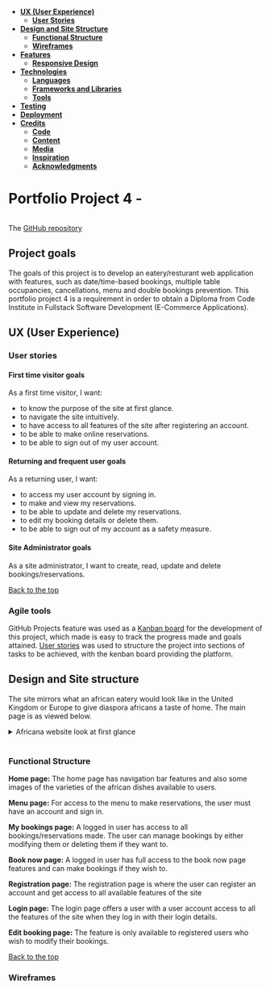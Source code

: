 - [**UX (User Experience)**](#ux-user-experience)
  - [**User Stories**](#user-stories)
- [**Design and Site Structure**](#design-structure)
  - [**Functional Structure**](#functional-structure)
  - [**Wireframes**](#wireframes)
- [**Features**](#features)
  - [**Responsive Design**](#responsive-design)
- [**Technologies**](#technologies)
  - [**Languages**](#languages)
  - [**Frameworks and Libraries**](#frameworks)
  - [**Tools**](#tools)
- [**Testing**](#testing)
- [**Deployment**](#deployment)
- [**Credits**](#credits)
  - [**Code**](#code)
  - [**Content**](#content)
  - [**Media**](#media)
  - [**Inspiration**](#inspiration)
  - [**Acknowledgments**](#acknowledgments)


  
# Portfolio Project 4 -  
![]()

<!-- The deployed [GOBARBER](https://gobarbershop.herokuapp.com/) app.-->

The [GitHub repository](https://github.com/osaroo3/django_restaurant_ci_project4) 



## Project goals
The goals of this project is to develop an eatery/resturant web application with features, such as date/time-based bookings,
multiple table occupancies, cancellations, menu and double bookings prevention. This portfolio project 4 is a requirement in order to obtain a Diploma from Code Institute in Fullstack Software Development (E-Commerce Applications).


## UX (User Experience)

### User stories

#### First time visitor goals

As a first time visitor, I want:
* to know the purpose of the site at first glance.
* to navigate the site intuitively.
* to have access to all features of the site after registering an account.
* to be able to make online reservations.
* to be able to sign out of my user account.
       
        
#### Returning and frequent user goals

As a returning user, I want:
* to access my user account by signing in.
* to make and view my reservations.
* to be able to update and delete my reservations. 
* to edit my booking details or delete them.
* to be able to sign out of my account as a safety measure.


#### Site Administrator goals
As a site administrator, I want to create, read, update and delete bookings/reservations.    

[Back to the top](#table-of-contents)


### Agile tools

GitHub Projects feature was used as a [Kanban board](https://github.com/users/osaroo3/projects/2) for the development of this project, which made is easy to track the progress made and goals attained.
[User stories](https://github.com/osaroo3/django_restaurant_ci_project4/issues) was used to structure the project into sections of tasks to be achieved, with the kenban board providing the platform. 


## Design and Site structure

The site mirrors what an african eatery would look like in the United Kingdom or Europe to give diaspora africans a taste of home.
The main page is as viewed below.

<details>
<summary>Africana website look at first glance</summary>

![Home page]()

</details>
<br />

### Functional Structure

**Home page:** The home page has navigation bar features and also some images of the varieties of the african dishes available to users.

**Menu page:** For access to the menu to make reservations, the user must have an account and sign in.

**My bookings page:** A logged in user has access to all bookings/reservations made. The user can manage bookings by either modifying them or deleting them if they want to.

**Book now page:** A logged in user has full access to the book now page features and can make bookings if they wish to.

**Registration page:** The registration page is where the user can register an account and get access to all available features of the site

**Login page:** The login page offers a user with a user account access to all the features of the site when they log in with their login details.

**Edit booking page:** The feature is only available to registered users who wish to modify their bookings.

[Back to the top](#table-of-contents)


### Wireframes
<!-- 
The wireframes were slightly modified during the actual creation of the project, e.g. with pages installed removed form for user convenience and better UX.
The wireframes can be seen below:

**For Mobile view and small screens**

<details>
<summary>Home page</summary>

![Home page](static/assets/wireframes/home-mobile.png)

</details>

<details>
<summary>Sign up page</summary>

![Sign up page](static/assets/wireframes/register-mobile.png)

</details>

<details>
<summary>Services page</summary>

![Services page](static/assets/wireframes/services-mobile.png)

</details>


<details>
<summary>Bookings page</summary>

![Bookings page](static/assets/wireframes/bookings-mobile.png)

</details>

<br />

**For Desktop view**
<details>
<summary>Home page</summary>

![Home page](static/assets/wireframes/home-desktop.png)

</details>

<details>
<summary>Sign up page</summary>

![Sign up page](static/assets/wireframes/register-desktop.png)

</details>

<details>
<summary>Services page</summary>

![Services page](static/assets/wireframes/services-desktop.png)

</details>

<details>
<summary>Bookings page</summary>

![Bookings page](static/assets/wireframes/bookings-desktop.png)

</details>
<br />

[Back to the top](#table-of-contents)



## Features

### Navbar

The navigation bar is present on all pages of the site. The navigation bar changes depending on whether the user is a guest or an authorized visitor.
Also, the navigation bar is an adaptive element, and on mobile screens it collapses into a hamburger icon.

Navigation bar for an unauthorized user.

![Main navigation](static/assets/features/navbar.png)

Navigation bar for an authorized user, menu items My Bookings and Logout are available.
![Authenticated user's Navigation](static/assets/features/logged-navbar.png)

### Home page

On the Home page a user can create an account or Login from the menu or using links provided under the logo. 
![Home page](static/assets/features/home.png)

### Sign up page

To create an account user should fill in form provided on Sign up page.
![Sign up page](static/assets/features/signup.png)


### Login page

To login the user should enter credential data that was used during sign up process.

![Sign in page](static/assets/features/login.png)


## Services page

The Services page provides information about all available barbershop services. User also can book necessary service straight from the Services page by clicking on the services price.
![Sign up page](static/assets/features/services.png)


## Book Now page

The Book Now button has a hover effect to provide user feedback:
![Book Now button](static/assets/features/booknow-btn.png)

Users must be logged in to make a booking. To book a service, the user must fill in the required fields in the form: name, phone, services, date, time and an optional email field.

#### Book Now page for the logged user

<img src="static/assets/features/booknow-logged.png" width="670" />

If the user is not authenticated then the user will be shown a message that the user has to sign up or login.
![Book Now page message](static/assets/features/booknow-msg.png)


## Booking page

The Booking page is available only to authorized users. The booking page displays the following data: order ID, date, time, service name and cost of the booked service.

![Booking page](static/assets/features/bookings.png)

If the user has not yet booked any services, then the user will be shown a message that the user has no bookings at the moment and there is an opportunity  to make a booking.

![Booking page message](static/assets/features/bookings-msg.png)


## Change booking page

Each booking can be changed or deleted. The user must be authenticated in order to access the change his bookings.
The change booking page can be accessed for a specific booking. The page Change booking contains an auto-filled booking form. The user can change the fields at his discretion.


<img src="static/assets/features/change-booking.png" height="500" />

## Delete page

The User must be authenticated to delete the booking. The Delete booking page provides two buttons: 'Yes, delete booking' and 'Back to my bookings' if the user changes his mind. 
Deletion will delete the only specific booking for the user.

![Delete booking page](static/assets/features/delete.png)


## Logout page

An authenticated user can logout from account by clicking the Logout button, after which the user will be redirected to the Logout page where the user needs to confirm to logout from account to prevent occasionally log out of user account.

![Logout page](static/assets/features/logout.png)


### Responsive design
The site has been designed to be responsive and adapted for desktop and mobile use.
The project has been tested using a multi-device emulator with different screen sizes in the Google Chrome Developer Dashboard.


## Future features

- page with information about working hours and contacts
- blog page about news and trends
- booking confirmation by email

[Back to the top](#table-of-contents)


## Technologies Used

### Languages
  - Python
  - JavaScript
  - HTML5
  - CSS3

### Frameworks, Libraries, Programs

  - [Django](https://www.djangoproject.com/): python framework used to create all the backend 


### Database:
  - [PostgreSQL](https://www.postgresql.org/): the database used to store all the data.


### Programs & Tools

- [Google Fonts:](https://fonts.google.com/) Was used to to incorporate font styles.  
- [Font Awesome](https://fontawesome.com/): was used to create the icons used on the website.
- [Bootstrap](https://getbootstrap.com/) Was used to create the front-end design.
- [Gitpod:](https://Gitpod.io/) Gitpod was used as IDE to commit and push the project to GitHub.
- [GitHub:](https://github.com/) Was used as a version control system to manage the code
- [Figma:](https://www.figma.com/) Was used to create wireframes
- [TinyPNG:](https://www.figma.com/) Was used to reduce the size and weight of images and optimizing interaction with the site 
- [Am I Responsive](http://ami.responsivedesign.is/) to generate an image showcasing the website's responsiveness to different screen sizes 
- [Pip3](https://pypi.org/project/pip/): is the package manager to install Python modules and libraries.
- [Gunicorn](https://docs.djangoproject.com/en/4.1/howto/deployment/wsgi/gunicorn/): "Green Unicorn" is a Python Web Server Gateway to translate HTTP Requests for Python to understand.
- [Spycopg2](https://pypi.org/project/psycopg2/): PostgreSQL database adapter so I can manage the Database in Python. 
- [Cloudinary](https://cloudinary.com/): the image hosting service used to upload images and other media.
- [Heroku](https://dashboard.heroku.com/): the hosting service used to host the website.
- [VSCode](https://code.visualstudio.com/): the IDE used to develop the website.
- [Chrome Developer Tools](https://developer.chrome.com/docs/devtools/open/): was used to debug the website.
- [W3C Validator](https://validator.w3.org/): was used to validate HTML5 code for the website.
- [W3C CSS validator](https://jigsaw.w3.org/css-validator/): was used to validate CSS code for the website.
- [Github Projects and Kanban board](https://github.com/users/LarisaLG/projects/17/views/1) was used to track the progress of the project in general and of every application in the project.
- [Free grammar checker](https://www.zoho.com/writer/free-grammar-checker.html)


## Testing

### Bugs

#### Fixed Bugs

|  Bug  |Bug image  |  Solution  |Status   |
|--|--|--|--|
|  
Menu on mobile devices is positioned incorrectly |![](static/assets/bugs/menu-position.png)  | fixed CSS style   | fixed |
|Booking form does not appear on the booking page  | ![](static/assets/bugs/booking-form.png) | fixed by passing form object to the booknow.html template , placing form tags in in the proper template booknow.html | fixed |
| In the Gitpod Environment the site works with full CSS style,  but on Heroku the site  and the admin page (/admin) comes up without CSS styling  | - | Set DEBUG variable to False and remove the DISABLE_COLLECTSTATIC variable | fixed |
| Function get_min_date isn't defined  | ![](static/assets/bugs/minvalue-validator.png)| fixed by removing function from views.py file and placing function in the forms.py so the form can access that function | fixed  |
| When an invalid phone number is entered on the Booknow page, the form clears the fields and returns to its original state with no messages to the user. The Change Booking page also returns the form to its original state with pre-filled fields | - | Added regex validation for numeric input and displaying a message to the user | fixed  |
| Pricing elements on the Services page are not displayed correctly on mobile devices |![](static/assets/bugs/services-btns-bug.png)  | added media queries rules for small screen devices  | fixed  |


#### Unresolved Bugs
No known bugs remaining


[Back to the top](#table-of-contents)



### Manual Testing

#### Device Testing

The Project was tested using a multi-device emulator with different display sizes in the Google Chrome Developer Dashboard.
The following devices have been tested:

- Nest HubMax (Desktop)
- iPad Pro (Tablet)
- iPad Air (Tablet)
- iPad Mini (Tablet)
- Galaxy Tab S4 (Tablet)
- Nexus 7 (Mobile)
- Nokia N9 (Mobile)
- iPhone 5/SE (Mobile)
- iPhone 4 (Mobile)

#### Browsers Tested

Testing has been carried out on the  following browsers: 
  - Google Chrome
  - Firefox
  - Microsoft Edge

The site was constantly tested during the process of creating the site in the Gitpod Environment and the deployed site on Heroku was also tested in terms of user experience.
The available functionality and user experience is reflected in the table below.

| Goals/actions  | As a guest | As a logged user  | Result | Comment |
|--|:--:|:--:|:--:|--|
| I can use menu and navigating through pages | &check; | &check; | Pass | Click on menu item redirects to appropriate page |
| I can see the home page | &check; | &check; | Pass | |
| I can see the Services page | &check; |&check;  |  Pass| |
| I can see the Sign Up page | &check; |&check;  |  Pass| |
| I can see the Login page  | &check; |&check;  |  Pass| |
| I can see the Logout page  | &check; |&check;  |  Pass| |
| I can click the Book Now button  | &check; |&check;  |  Pass| Redirects to the page with a message that the user must register or log in for guest or shows up form for authorized user |
| I can see the Booknow page | &cross; | &check;  | Pass |A page is displayed with a message that the user must register or log in  |
| I can fill fields in the form the Booknow page | &cross; | &check;  | Pass |This page and form are available only to authorized users |
| I can see the Bookings page   | &cross; | &check;  | Pass | This page is available only to an authorized users|
| I can see the Change booking page  | &cross;  | &check;  | Pass | This page is available only to authorized users|
| I can edit booking in the form on the Change booking page  | &cross;  | &check;  | Pass |This page is available only to authorized users ||
| I can see the Delete booking page  |  &cross; | &check;  |Pass  | This page is available only to authorized users |
| |

<br/>


## Validation

### HTML Validation:

The [W3C Markup Validation Service](https://validator.w3.org/) was used to validate the HTML of the website. 
There were errors and warnings in the reports about unclosed elements and tags, incorrect values ​​and types of elements, unnecessary trailing slashes. All errors and warnings have been fixed, the project's HTML code has been re-checked without errors.


<details><summary>Home page</summary>

![](static/assets/validation/html/home.png)
</details>
<details><summary>Services page</summary>

![](static/assets/validation/html/services.png)
</details>
<details><summary>Sign up page</summary>

![](static/assets/validation/html/signup.png)
</details>
<details><summary>Login page</summary>

![](static/assets/validation/html/login-error.jpg)
</details>

<details><summary>Book Now page for guests</summary>

![](static/assets/validation/html/booknow-msg.png)
</details>
<details><summary>Book Now page for authorized users</summary>

![](static/assets/validation/html/booknow-form-error.png)
</details>
<details><summary>Change booking page</summary>

![](static/assets/validation/html/changebooking.png)
</details>
<details><summary>Delete booking page</summary>

![](static/assets/validation/html/delete-booking-error.png)
</details>
<details><summary>Logout page</summary>

![](static/assets/validation/html/logout.png)
</details>

---
### CSS Validation:

The website CSS style has successfully passed the [W3C Jigsaw CSS Validation Service](https://jigsaw.w3.org/css-validator/). 
![](static/assets/validation/css-validation.png)

---
<br/>
### Python Validation (PEP8)

All Python code was manually checked using [CI Python Linter](https://pep8ci.herokuapp.com/). 
The Linter reports had messages about exceeding the string length of 79 characters, which have been fixed. Re-testing did not reveal any errors.

urls.py
![urls.py](static/assets/validation/pylint/urls.png)
models.py
![models.py](static/assets/validation/pylint/models.png)
forms.py
![forms.py](static/assets/validation/pylint/forms.png)
views.py
![views.py](static/assets/validation/pylint/views.png)

---


##  Deployment

The project was developed using Gitpod, the project code is stored on GitHub, and then deployed to Heroku.
To deploy, follow these steps:

1. Log in to Heroku or create an account if required.
On the Welcome page in the top right corner click the button labeled 'New'.

2. From the drop-down menu select 'Create new app'.
Enter a preferred app name.
Select the relevant geographical region.
Click to 'Create App'.

3. Navigate to 'Settings' and scroll down to the 'Config Vars' section.
Click 'Reveal Config Vars' and enter 'PORT' for the key and '8000' for the value. Then click 'Add'.
Add CLOUDINARY_URL, DATABASE_URL and SECRET_KEY. URL variable values ​​must be copied from your [CLOUDINARY](https://cloudinary.com/) account  and [ElephantSQL](https://www.elephantsql.com/) account.
To create a SECRET KEY, use the online service or come up with your own.

4. Click on the 'Deploy' tab.
Next to 'Deployment method' select 'GitHub'.
Connect the relevant GitHub repository.
Under 'Manual deploy' choose the correct branch and click 'Deploy Branch'.
Also you can select 'Automatic Deploys' so that the site updates when updates are pushed to GitHub.

5. After successful deployment message in the page top right corner click the button labeled 'Open app' and you can access live app.


### Forking the GitHub Repository

To use this code and make changes without affecting the original code, it is possible to 'fork' the code on the GitHub repository through the following steps:

1. Create  or log into your GitHub account.
2. Go to the GitHub [repository](https://github.com/LarisaLG/barbershop).
3. Click the 'Fork' button in the upper right-hand corner of the page.
A copy of the repository will be available in your own repository.


### Making a Local Clone
1. Log in to GitHub and locate the GitHub Repository
2. Under the repository name choose button "Code",  click "Clone or download".
3. To clone the repository using HTTPS, under "Clone with HTTPS", copy the link.
4. Open your development editor of choice and open a terminal window in a directory of your choice
5. Type *git clone*, and then paste the URL you copied in Step 3.

``> git clone https://github.com/YOUR-USERNAME/YOUR-REPOSITORY``

Press Enter. 

Your local clone will be created.

For more information follow this [link](https://docs.github.com/en/repositories/creating-and-managing-repositories/cloning-a-repository#cloning-a-repository-to-github-desktop).


[Back to the top](#table-of-contents)


## Credits

### Code

The structure and the code of the project was based on two walkthroughs by the Code Institute:
  * Hello Django - I created CRUD functionalities based on the examples of this walkthrough.
  * From I think  therefore I blog -  I borrowed confirmation messages code and also followed the site deployment steps outlined here. 

Date picker field and minimum date validator taken from [here](https://gist.github.com/stasyao/99376eb0cf0ad3599f9737c421b5210e#part_4).

[Official Django Documentation](https://docs.djangoproject.com/en/4.1/ref/) was researched for code expressions  and code functionalities.
Django [choices fields](https://docs.djangoproject.com/en/4.1/ref/models/fields/).

Stack Overflow was used intensively for research into code functionalities and problem solving. 


### Content

The site home page is taken from the Figma community template. I slightly changed the look of the home page and tried to keep the rest of the pages in the same style.


### Media

Images were all open source and free to use from Pexels and Unsplash.


### Inspiration

This project was inspired by the Hello Django project and the I Think Therefore I Blog project.
Website template from Figma community.
Also as inspiration source for this project was used the real website [Johnny's Barber Shop](https://johnnysbarbershop.ie/). 
Aleksey Konovalov's Readme.md file was used as a template for writing Readme.md.

### Acknowledgments

Nikolay Cherniy and too_._kind from Telegram's [Django Channel](https://t.me/trueDjangoChannel) for helping right path to  render the form on the page.
Kasia for supporting all our group and for  individual support in all circumstances.
The tutor support team at Code Institute for their support.
To my friends who participated in testing my application.

[Back to the top](#table-of-contents) -->